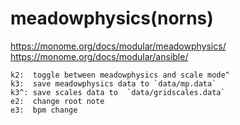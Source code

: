 # meadowphysics(norns)
https://monome.org/docs/modular/meadowphysics/
https://monome.org/docs/modular/ansible/

```
k2:  toggle between meadowphysics and scale mode^
k3:  save meadowphysics data to `data/mp.data`
k3^: save scales data to  `data/gridscales.data`
e2:  change root note
e3:  bpm change
```
